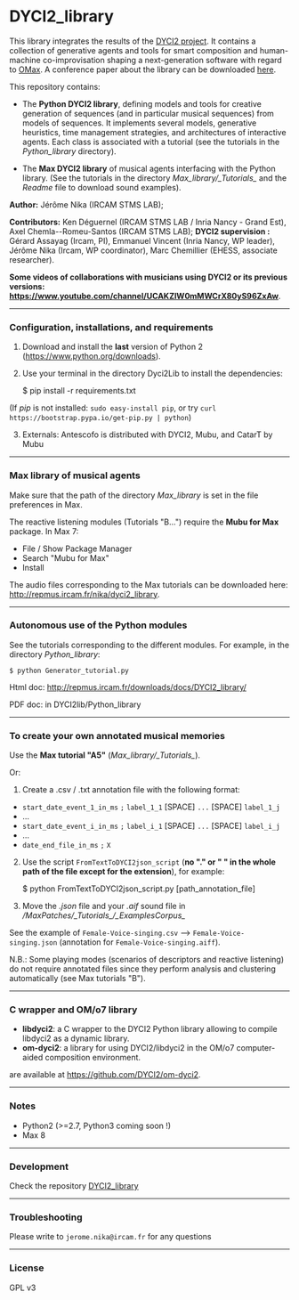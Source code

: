 # DYCI2_library

This library integrates the results of the [DYCI2 project](http://repmus.ircam.fr/dyci2/home). It contains a collection of generative agents and tools for smart composition and human-machine co-improvisation shaping a next-generation software with regard to [OMax](https://github.com/DYCI2/OMax4).
A conference paper about the library can be downloaded [here](https://hal.archives-ouvertes.fr/hal-01583089/document).

This repository contains: 
* The __Python DYCI2 library__, defining models and tools for creative generation of sequences (and in particular musical sequences) from models of sequences. It implements several models, generative heuristics, time management strategies, and architectures of interactive agents. Each class is associated with a tutorial (see the tutorials in the _Python\_library_ directory).

* The __Max DYCI2 library__ of musical agents interfacing with the Python library. (See the tutorials in the directory _Max\_library/\_Tutorials\__ and the _Readme_ file to download sound examples).

__Author:__ Jérôme Nika (IRCAM STMS LAB);

__Contributors:__ Ken Déguernel (IRCAM STMS LAB / Inria Nancy - Grand Est), Axel Chemla--Romeu-Santos (IRCAM STMS LAB); 
__DYCI2 supervision :__ Gérard Assayag (Ircam, PI), Emmanuel Vincent (Inria Nancy, WP leader), Jérôme Nika (Ircam, WP coordinator), Marc Chemillier (EHESS, associate researcher).

__Some videos of collaborations with musicians using DYCI2 or its previous versions: https://www.youtube.com/channel/UCAKZIW0mMWCrX80yS96ZxAw__.

------
### Configuration, installations, and requirements


1. Download and install the **last** version of Python 2 (https://www.python.org/downloads).

2. Use your terminal in the directory Dyci2Lib to install the dependencies:

    $ pip install -r requirements.txt

(If _pip_ is not installed: `sudo easy-install pip`, or try `curl https://bootstrap.pypa.io/get-pip.py | python`)

3. Externals: Antescofo is distributed with DYCI2, Mubu, and CatarT by Mubu

------
### Max library of musical agents

Make sure that the path of the directory _Max\_library_ is set in the file preferences in Max.

The reactive listening modules (Tutorials "B...") require the __Mubu for Max__ package. In Max 7:
* File / Show Package Manager
* Search "Mubu for Max"
* Install

The audio files corresponding to the Max tutorials can be downloaded here: http://repmus.ircam.fr/nika/dyci2_library. 

------
### Autonomous use of the Python modules

See the tutorials corresponding to the different modules. For example, in the directory _Python\_library_:

    $ python Generator_tutorial.py

Html doc: http://repmus.ircam.fr/downloads/docs/DYCI2_library/

PDF doc: in DYCI2lib/Python_library

------
### To create your own annotated musical memories

Use the __Max tutorial "A5"__ (_Max\_library/\_Tutorials\__).

Or:

1. Create a .csv / .txt annotation file with the following format:

* `start_date_event_1_in_ms` `;` `label_1_1` [SPACE] `...` [SPACE] `label_1_j`
* ...
* `start_date_event_i_in_ms` `;` `label_i_1` [SPACE] `...` [SPACE] `label_i_j`
* ...
* `date_end_file_in_ms` `;` `X`



2. Use the script `FromTextToDYCI2json_script` (__no "." or " " in the whole path of the file except for the extension__), for example:

	$ python FromTextToDYCI2json_script.py [path\_annotation\_file]

3. Move the _.json_ file and your _.aif_ sound file in _/MaxPatches/\_Tutorials\_/\_ExamplesCorpus\__


See the example of `Female-Voice-singing.csv` --> `Female-Voice-singing.json` (annotation for `Female-Voice-singing.aiff`).

N.B.: Some playing modes (scenarios of descriptors and reactive listening) do not require annotated files since they perform analysis and clustering automatically (see Max tutorials "B"). 

------
### C wrapper and OM/o7 library
* __libdyci2__: a C wrapper to the DYCI2 Python library allowing to compile libdyci2 as a dynamic library.
* __om-dyci2__: a library for using DYCI2/libdyci2 in the OM/o7 computer-aided composition environment.

are available at https://github.com/DYCI2/om-dyci2. 

------
### Notes
* Python2 (>=2.7, Python3 coming soon !)
* Max 8

------
### Development
Check the repository [DYCI2_library](https://forge.ircam.fr/p/DYCI2_library/)

------
### Troubleshooting
Please write to `jerome.nika@ircam.fr` for any questions

------
### License
GPL v3
